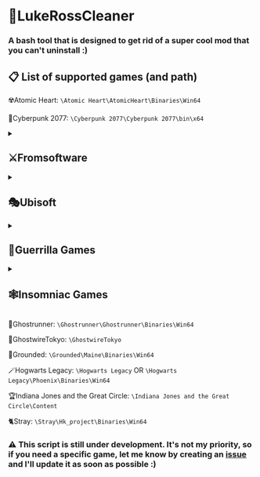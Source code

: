 # 🧼LukeRossCleaner
### A bash tool that is designed to get rid of a super cool mod that you can't uninstall :)

## 📋 List of supported games (and path)

☢️Atomic Heart:
`\Atomic Heart\AtomicHeart\Binaries\Win64`

🤖Cyberpunk 2077:
`\Cyberpunk 2077\Cyberpunk 2077\bin\x64`

<details>
  <summary><h2>⚔️Fromsoftware</h2></summary>
  
  - Dark Souls: Remastered: `\DARK SOULS REMASTERED`
  - Elden Ring: `\ELDEN RING`
</details>
<details>
  <summary><h2>🎭Ubisoft</h2></summary>
  
 Avatar: Frontiers of Pandora: `work in progress...`
   ### FarCry:
  - FarCry New Dawn: `work in progress...`
  - FarCry Primal: `\Far Cry - Primal\bin`
  - FarCry 4: `\Far Cry 4`
  - FarCry 5: `\Far Cry 5`
  - FarCry 6: `\Far Cry 6`
 ### Watch Dogs:
  - Watch Dogs: `\Watch_Dogs\bin`
  - Watch Dogs 2: `\Watch_Dogs 2\bin`

Star Wars Outlaws: `\Star Wars Outlaws`
</details>

<details>
  <summary><h2>🦕Guerrilla Games</h2></summary>
  
  - Horizon Forbidden West: `\Horizon Forbidden West`
  - Horizon Zero Dawn: `\Horizon Zero Dawn`
</details>

<details>
  <summary><h2>🕸️Insomniac Games</h2></summary>
  
  - Marvel's Spider-Man Remastered: `\Spider-man Remastered`
  - Marvel's Spider-Man: Miles Morales: `\Marvel’s Spider-Man - Miles Morales`
</details>

🤺Ghostrunner:
`\Ghostrunner\Ghostrunner\Binaries\Win64`

👻GhostwireTokyo:
`\GhostwireTokyo` 

🐛Grounded:
`\Grounded\Maine\Binaries\Win64` 




🪄Hogwarts Legacy:
`\Hogwarts Legacy`
OR
`\Hogwarts Legacy\Phoenix\Binaries\Win64`

🏆Indiana Jones and the Great Circle:
`\Indiana Jones and the Great Circle\Content`


🐈Stray:
`\Stray\Hk_project\Binaries\Win64`


### ⚠️ This script is still under development. It's not my priority, so if you need a specific game, let me know by creating an [issue](https://github.com/Yelodress/LukeRossCleaner/issues) and I'll update it as soon as possible :)

